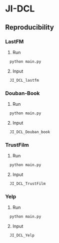 # JI-DCL

## Reproducibility

### LastFM
1. Run 
```python
  python main.py
```
2. Input
```python
  JI_DCL_lastfm
```
### Douban-Book
1. Run 
```python
  python main.py
```
2. Input
```python
  JI_DCL_Douban_book
```
### TrustFilm
1. Run 
```python
  python main.py
```
2. Input
```python
  JI_DCL_TrustFilm
```
### Yelp
1. Run 
```python
  python main.py
```
2. Input
```python
  JI_DCL_Yelp
```